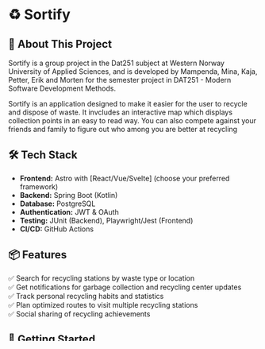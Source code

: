 # ♻️ Sortify

## 🚀 About This Project

Sortify is a group project in the Dat251 subject at Western Norway University of Applied Sciences, and is developed by Mampenda, Mina, Kaja, Petter, Erik and Morten for the semester project in DAT251 - Modern Software Development Methods.

Sortify is an application designed to make it easier for the user to recycle and dispose of waste. It invcludes an interactive map which displays collection points in an easy to read way. You can also compete against your friends and family to figure out who among you are better at recycling

## 🛠️ Tech Stack

- **Frontend:** Astro with [React/Vue/Svelte] (choose your preferred framework)
- **Backend:** Spring Boot (Kotlin)
- **Database:** PostgreSQL
- **Authentication:** JWT & OAuth
- **Testing:** JUnit (Backend), Playwright/Jest (Frontend)
- **CI/CD:** GitHub Actions

## 📦 Features

✅ Search for recycling stations by waste type or location  
✅ Get notifications for garbage collection and recycling center updates  
✅ Track personal recycling habits and statistics  
✅ Plan optimized routes to visit multiple recycling stations  
✅ Social sharing of recycling achievements

## 🚀 Getting Started

**1️⃣ Clone the Repository**

```bash
git clone https://github.com/Sortify-DAT251/DAT251-Sortify.git
cd DAT251-Sortify
```

**2️⃣ Run the Backend without Docker**
If you want to run the backend without Docker, follow these steps:

```bash
cd DAT251-Sortify/backend
./gradlew clean build
./gradlew bootJar
./gradlew bootRun
```

**3️⃣ Run the Backend with Docker Locally**
To run the backend using Docker locally, follow these steps:

1. ### START DOCKER DESKTOP ON YOUR LOCAL MACHINE

2. Run the following commands:

```bash
# Build the Docker Image (remember the period after "sortify-backend")
docker build -t sortify-backend .

# Run the Docker container
docker run -p 9876:9876 sortify-backend
```

The backend should now be running on http://localhost:9876. You can access it by visiting this URL in your browser or through an API client like Postman.

**4️⃣ Troubleshoot**
If you run into trouble with the program

**1.** Clean Gradle caches and restart the build:

```bash
./gradlew --stop
 rm -rf ~/.gradle/caches
  rm -rf .gradle
./gradlew clean build --stacktrace
```

**2.** Try closing and re-opening the IDE.

**3.** If you're using `VSCode`, try uninstalling "Kotlin by fwcd" and only use "Kotling Language by mathiasfrohlich"

**If you're still having troubles, ask chat..**

Numbers: 0️⃣ 1️⃣ 2️⃣ 3️⃣ 4️⃣ 5️⃣ 6️⃣ 7️⃣ 8️⃣ 9️⃣
